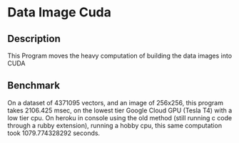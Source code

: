 # Data Image Cuda

## Description
This Program moves the heavy computation of building the data images into CUDA

## Benchmark
On a dataset of 4371095 vectors, and an image of 256x256, this program takes 2106.425 msec, on the lowest tier Google Cloud GPU (Tesla T4) with a low tier cpu.
On heroku in console using the old method (still running c code through a rubby extension), running a hobby cpu, this same computation took 1079.774328292 seconds.